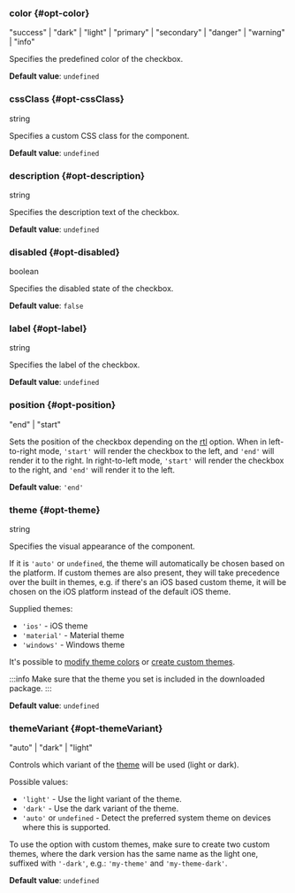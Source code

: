 ### color {#opt-color}

"success" &#124; "dark" &#124; "light" &#124; "primary" &#124; "secondary" &#124; "danger" &#124; "warning" &#124; "info"

Specifies the predefined color of the checkbox.

**Default value**: `undefined`
### cssClass {#opt-cssClass}

string

Specifies a custom CSS class for the component.

**Default value**: `undefined`
### description {#opt-description}

string

Specifies the description text of the checkbox.

**Default value**: `undefined`
### disabled {#opt-disabled}

boolean

Specifies the disabled state of the checkbox.

**Default value**: `false`
### label {#opt-label}

string

Specifies the label of the checkbox.

**Default value**: `undefined`
### position {#opt-position}

"end" &#124; "start"

Sets the position of the checkbox depending on the [rtl](#localization-rtl) option.
When in left-to-right mode, `'start'` will render the checkbox to the left, and `'end'` will render it to the right.
In right-to-left mode, `'start'` will render the checkbox to the right, and `'end'` will render it to the left.

**Default value**: `'end'`
### theme {#opt-theme}

string

Specifies the visual appearance of the component.

If it is `'auto'` or `undefined`, the theme will automatically be chosen based on the platform.
If custom themes are also present, they will take precedence over the built in themes, e.g. if there&#039;s an iOS based custom theme,
it will be chosen on the iOS platform instead of the default iOS theme.

Supplied themes:
- `'ios'` - iOS theme
- `'material'` - Material theme
- `'windows'` - Windows theme

It&#039;s possible to [modify theme colors](../theming/sass-variables) or
[create custom themes](../theming/sass-themes).

:::info
Make sure that the theme you set is included in the downloaded package.
:::

**Default value**: `undefined`
### themeVariant {#opt-themeVariant}

"auto" &#124; "dark" &#124; "light"

Controls which variant of the [theme](#opt-theme) will be used (light or dark).

Possible values:
- `'light'` - Use the light variant of the theme.
- `'dark'` - Use the dark variant of the theme.
- `'auto'` or `undefined` - Detect the preferred system theme on devices where this is supported.

To use the option with custom themes, make sure to create two custom themes, where the dark version has the same name as the light one,
suffixed with `'-dark'`, e.g.: `'my-theme'` and `'my-theme-dark'`.

**Default value**: `undefined`